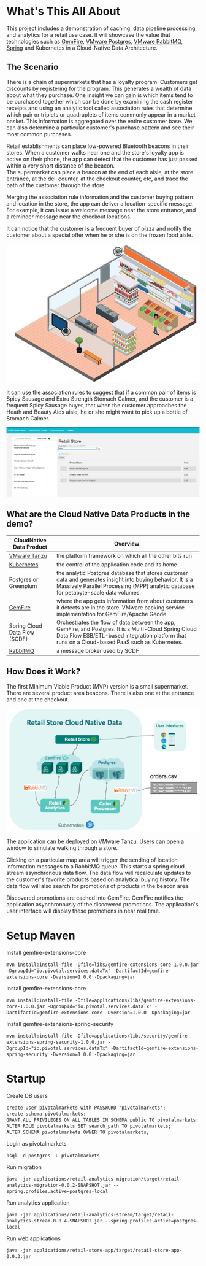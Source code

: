 # What's This All About

This project includes a demonstration of caching, data pipeline processing, and analytics for a retail use case. It will showcase the value that technologies such as [GemFire](https://tanzu.vmware.com/gemfire), [VMware Postgres](https://tanzu.vmware.com/postgres), [VMware RabbitMQ](https://tanzu.vmware.com/rabbitmq), [Spring](https://spring.io/) and Kubernetes in a Cloud-Native Data Architecture.

## The Scenario

There is a chain of supermarkets that has a loyalty program.  Customers get discounts by registering for the program.  This generates a wealth of data about what they purchase.  One insight we can gain is which items tend to be purchased together which can be done by examining the cash register receipts and using an analytic tool called association rules that determine which pair or triplets or quadruplets of items commonly appear in a market basket.  This information is aggregated over the entire customer base.
We can also determine a particular customer's purchase pattern and see their most common purchases.

Retail establishments can place low-powered Bluetooth beacons in their stores.  When a customer walks near one and the store's loyalty app is active on their phone, the app can detect that the customer has just passed within a very short distance of the beacon.  
The supermarket can place a beacon at the end of each aisle, at the store entrance, at the deli counter, at the checkout counter, etc, and trace the path of the customer through the store.

Merging the association rule information and the customer buying pattern and location in the store,  the app can deliver a location-specific message.  For example, it can issue a welcome message near the store entrance, and a reminder message near the checkout locations.

It can notice that the customer is a frequent buyer of pizza and notify the customer about a special offer when he or she is on the frozen
food aisle.

![img.png](docs/img/Demo-Walk-Around.png)


It can use the association rules to suggest that if a common pair of items is Spicy Sausage and Extra Strength Stomach Calmer, and the customer is a frequent Spicy Sausage buyer, that when the customer approaches the Heath and Beauty Aids aisle, he or she might want to
pick up a bottle of Stomach Calmer.



![img.png](docs/img/Demo-Image.png)


## What are the Cloud Native Data Products in the demo?

CloudNative Data Product | Overview
-------------------------- | ---------------------------------
[VMware Tanzu](https://tanzu.vmware.com/tanzu)| the platform framework on which all the other bits run
[Kubernetes](https://tanzu.vmware.com/kubernetes-grid) | the control of the application code and its home
Postgres or Greenplum | the analytic Postgres database that stores customer data and generates insight into buying behavior. It is a Massively Parallel Processing  (MPP) analytic database for petabyte-scale data volumes.
[GemFire](https://tanzu.vmware.com/gemfire) | where the app gets information from about customers it detects are in the store. VMware backing service implementation for GemFire/Apache Geode
Spring Cloud Data Flow  (SCDF) | Orchestrates the flow of data between the app, GemFire, and Postgres. It is s Multi-Cloud Spring Cloud Data Flow ESB/ETL-based integration platform that runs on a Cloud-based PaaS such as Kubernetes.
[RabbitMQ](https://www.rabbitmq.com/) | a message broker used by SCDF



##  How Does it Work?

The first Minimum Viable Product (MVP) version is a small supermarket. There are several product area beacons. There is also one at the entrance and one at the checkout.

![Cloud Native Data Demo](https://raw.githubusercontent.com/ggreen/retail-store-cloud-native-data/main/docs/img/cnatd.jpg?raw=true)

The application can be deployed on VMware Tanzu.
Users can open a window to simulate walking through a store.

Clicking on a particular map area will trigger the sending of location information messages to a RabbitMQ queue. This starts a spring cloud stream asynchronous data flow. The data flow will recalculate updates to the customer's favorite products based on analytical buying history. The data flow will also search for promotions of products in the beacon area.

Discovered promotions are cached into GemFire.
GemFire notifies the application asynchronously of the discovered promotions.
The application's user interface will display these promotions in near real time.


# Setup Maven

Install gemfire-extensions-core

```shell
mvn install:install-file -Dfile=libs/gemfire-extensions-core-1.0.0.jar -DgroupId="io.pivotal.services.dataTx" -DartifactId=gemfire-extensions-core -Dversion=1.0.0 -Dpackaging=jar
```


Install gemfire-extensions-core

```shell
mvn install:install-file -Dfile=applications/libs/gemfire-extensions-core-1.0.0.jar -DgroupId="io.pivotal.services.dataTx" -DartifactId=gemfire-extensions-core -Dversion=1.0.0 -Dpackaging=jar
```


Install gemfire-extensions-spring-security

```shell
mvn install:install-file -Dfile=applications/libs/security/gemfire-extensions-spring-security-1.0.0.jar -DgroupId="io.pivotal.services.dataTx" -DartifactId=gemfire-extensions-spring-security -Dversion=1.0.0 -Dpackaging=jar
```


# Startup


Create DB users


```shell
create user pivotalmarkets with PASSWORD 'pivotalmarkets';
create schema pivotalmarkets;
GRANT ALL PRIVILEGES ON ALL TABLES IN SCHEMA public TO pivotalmarkets;
ALTER ROLE pivotalmarkets SET search_path TO pivotalmarkets;
ALTER SCHEMA pivotalmarkets OWNER TO pivotalmarkets;
```

Login as pivotalmarkets

```shell
psql -d postgres -U pivotalmarkets
```


Run migration

```shell
java -jar applications/retail-analytics-migration/target/retail-analytics-migration-0.0.2-SNAPSHOT.jar --spring.profiles.active=postgres-local    
```


Run analytics application


```shell
java -jar applications/retail-analytics-stream/target/retail-analytics-stream-0.0.4-SNAPSHOT.jar --spring.profiles.active=postgres-local
```


Run web applications

```shell
java -jar applications/retail-store-app/target/retail-store-app-0.0.3.jar 
```
